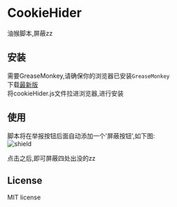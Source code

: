 # CookieHider
油猴脚本,屏蔽zz

## 安装
需要GreaseMonkey,请确保你的浏览器已安装`GreaseMonkey`  
下载[最新版](https://github.com/Smallpath/CookieHider/releases)  
将cookieHider.js文件拉进浏览器,进行安装

## 使用
脚本将在举报按钮后面自动添加一个'屏蔽按钮',如下图:  
![shield](https://raw.githubusercontent.com/Smallpath/CookieHider/master/shortcut.jpg)  

点击之后,即可屏蔽四处出没的zz

## License
 MIT license

